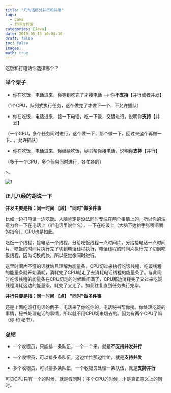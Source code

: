 ```yaml
---
title: "几句话区分并行和并发"
tags:
  - Java
  - 并行与并发
categories: [Java]
date: 2019-05-15 10:04:18
draft: false
toc: false
images:
math: true
---
```



吃饭和打电话你选择哪个？

<!--more-->



### 举个栗子

- 你在吃饭，电话进来，你等到吃完了才接电话 --> 你**不支持**【并行或者并发】

（1个CPU，队列式执行任务，这个做完了才做下一个，不允许插队）



- 你在吃饭，电话进来，接一下电话，吃一下饭，交替进行，说明你**支持**【并发】 

（一个CPU，多个任务同时进行，这个做一下，那个做一下，回过来这个再做一下...，允许插队）



- 你在吃饭，电话进来，你继续吃饭，秘书帮你接电话，说明你**支持**【并行】

（多于一个CPU，多个任务同时进行，各忙各的）

\>_

![1](https://cdn.jsdelivr.net/gh/TCP404/Picgo/blog/cover/parallel-concurrent.jpg)


### 正儿八经的胡说一下

**并发主要是指：同一时间 【段】 "同时"做多件事**

比如一边打电话一边吃饭。人脑肯定是没法同时专注在两个事情上的，所以你的注意力会一下在电话上（听电话里说什么），一下在吃饭上（大脑下达抬手张嘴咀嚼的指令），CPU也是如此。

吃饭一个线程，接电话一个线程。分给吃饭线程一点时间片，分给接电话一点时间片，吃饭的时间片执行完了切到电话线程执行，电话线程的时间片执行完了切到吃饭线程，因为切换的快，所以感觉像同时进行。

这里时间片不懂的话就姑且理解为能量条，CPU切过来执行吃饭线程，吃饭线程的能量条就开始消耗，消耗完了CPU就走了去消耗电话线程的能量条了。与此同时吃饭线程的能量条在CPU切走的时候瞬间满了，CPU那边消耗完了又过来吃饭线程消耗这边的能量条，耗完了又走了。如此往复直到任务执行完毕。



**并行只要是指：同一时间 【点】 "同时"做多件事**

还是上面吃饭打电话的例子，电话来了你吃你的，电话秘书帮你接。你处理吃饭的事情，秘书处理电话的事情，所以就不用CPU切来切去的。因为有两个CPU了嘛（你 和 秘书）。



### 总结

- 一个收银员，只能排一条队伍，一个一个来，就是**不支持并发并行**

- 一个收银员，可以排多条队伍，这边忙忙那边忙忙，就是**支持并发**

- 多个收银员，可以排多条队伍，一个收银员处理一条队伍，就是**支持并行**



可见CPU只有一个的时候，就是假同时；多个CPU的时候，才是真正意义上的同时。

